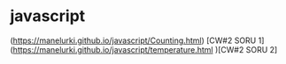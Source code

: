 # javascript
(https://manelurki.github.io/javascript/Counting.html) [CW#2 SORU 1]
(https://manelurki.github.io/javascript/temperature.html  )[CW#2 SORU 2]

